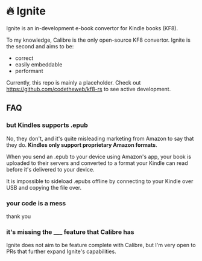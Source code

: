 # 🔥 Ignite

Ignite is an in-development e-book convertor for Kindle books (KF8).

To my knowledge, Calibre is the only open-source KF8 convertor. Ignite is the second and aims to be:

- correct
- easily embeddable
- performant

Currently, this repo is mainly a placeholder. Check out https://github.com/codetheweb/kf8-rs to see active development.

## FAQ

### but Kindles supports .epub

No, they don't, and it's quite misleading marketing from Amazon to say that they do. **Kindles only support proprietary Amazon formats**.

When you send an .epub to your device using Amazon's app, your book is uploaded to their servers and converted to a format your Kindle can read before it's delivered to your device.

It is impossible to sideload .epubs offline by connecting to your Kindle over USB and copying the file over. 

### your code is a mess

thank you

### it's missing the ___ feature that Calibre has

Ignite does not aim to be feature complete with Calibre, but I'm very open to PRs that further expand Ignite's capabilities.
